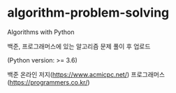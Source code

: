 # algorithm-problem-solving
Algorithms with Python

백준, 프로그래머스에 있는 알고리즘 문제 풀이 후 업로드

(Python version: >= 3.6)

백준 온라인 저지(https://www.acmicpc.net/)
프로그래머스(https://programmers.co.kr/)
